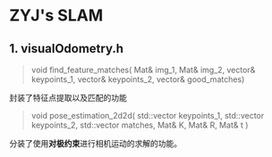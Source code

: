 # ZYJ's SLAM

## 1. visualOdometry.h

> void find_feature_matches(
Mat& img_1, 
Mat& img_2,
vector<KeyPoint>& keypoints_1,
vector<KeyPoint>& keypoints_2, 
vector<DMatch>& good_matches)

封装了特征点提取以及匹配的功能

> void pose_estimation_2d2d(
        std::vector<KeyPoint> keypoints_1,
        std::vector<KeyPoint> keypoints_2,
        std::vector<DMatch> matches,
        Mat& K,
        Mat& R,
        Mat& t )
        
 分装了使用**对极约束**进行相机运动的求解的功能。
